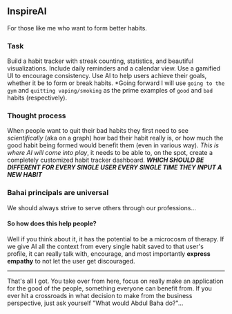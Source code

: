 ## InspireAI

For those like me who want to form better habits.

### Task

Build a habit tracker with streak counting, statistics, and beautiful visualizations. Include daily reminders and a calendar view. Use a gamified UI to encourage consistency. Use AI to help users achieve their goals,  whether it be to form or break habits. *Going forward I will use `going to the gym` and `quitting vaping/smoking` as the prime examples of `good` and `bad` habits (respectively).

### Thought process

When people want to quit their bad habits they first need to see *scientifically* (aka on a graph) how bad their habit really is, or how much the good habit being formed would benefit them (even in various way). *This is where AI will come into play*, it needs to be able to, on the spot, create a completely customized habit tracker dashboard. ***WHICH SHOULD BE DIFFERENT FOR EVERY SINGLE USER EVERY SINGLE TIME THEY INPUT A NEW HABIT***

### Bahai principals are universal

We should always strive to serve others through our professions...

#### So how does this help people?

Well if you think about it, it has the potential to be a microcosm of therapy. If we give AI all the context from every single habit saved to that user's profile, it can really talk with, encourage, and most importantly **express empathy** to not let the user get discouraged.

---------------------------------------

That's all I got. You take over from here, focus on really make an application for the good of the people, something everyone can benefit from. If you ever hit a crossroads in what decision to make from the business perspective, just ask yourself "What would Abdul Baha do?"...